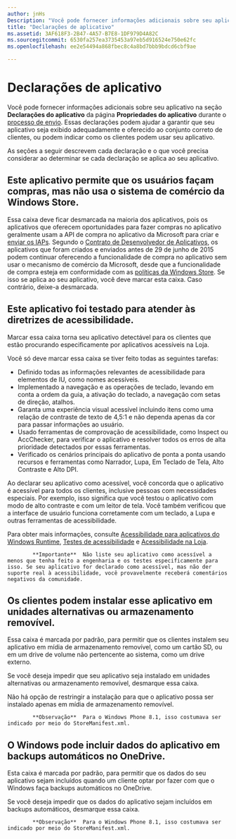 ```yaml
---
author: jnHs
Description: "Você pode fornecer informações adicionais sobre seu aplicativo na seção Declarações do aplicativo da página Propriedades do aplicativo durante o processo de envio."
title: "Declarações de aplicativo"
ms.assetid: 3AF618F3-2B47-4A57-B7E8-1DF979D4A82C
ms.sourcegitcommit: 6530fa257ea3735453a97eb5d916524e750e62fc
ms.openlocfilehash: ee2e54494a868fbec8c4a8bd7bbb9bdcd6cbf9ae

---
```


# Declarações de aplicativo

Você pode fornecer informações adicionais sobre seu aplicativo na seção **Declarações do aplicativo** da página **Propriedades do aplicativo** durante o [processo de envio](app-submissions.md). Essas declarações podem ajudar a garantir que seu aplicativo seja exibido adequadamente e oferecido ao conjunto correto de clientes, ou podem indicar como os clientes podem usar seu aplicativo.

As seções a seguir descrevem cada declaração e o que você precisa considerar ao determinar se cada declaração se aplica ao seu aplicativo.

## Este aplicativo permite que os usuários façam compras, mas não usa o sistema de comércio da Windows Store.

Essa caixa deve ficar desmarcada na maioria dos aplicativos, pois os aplicativos que oferecem oportunidades para fazer compras no aplicativo geralmente usam a API de compra no aplicativo da Microsoft para criar e [enviar os IAPs](iap-submissions.md). Segundo o [Contrato de Desenvolvedor de Aplicativos](https://msdn.microsoft.com/library/windows/apps/hh694058), os aplicativos que foram criados e enviados antes de 29 de junho de 2015 podem continuar oferecendo a funcionalidade de compra no aplicativo sem usar o mecanismo de comércio da Microsoft, desde que a funcionalidade de compra esteja em conformidade com as [políticas da Windows Store](https://msdn.microsoft.com/library/windows/apps/dn764944.aspx#pol_10_8). Se isso se aplica ao seu aplicativo, você deve marcar esta caixa. Caso contrário, deixe-a desmarcada.

## Este aplicativo foi testado para atender às diretrizes de acessibilidade.

Marcar essa caixa torna seu aplicativo detectável para os clientes que estão procurando especificamente por aplicativos acessíveis na Loja.

Você só deve marcar essa caixa se tiver feito todas as seguintes tarefas:

-   Definido todas as informações relevantes de acessibilidade para elementos de IU, como nomes acessíveis.
-   Implementado a navegação e as operações de teclado, levando em conta a ordem da guia, a ativação do teclado, a navegação com setas de direção, atalhos.
-   Garanta uma experiência visual acessível incluindo itens como uma relação de contraste de texto de 4,5:1 e não dependa apenas da cor para passar informações ao usuário.
-   Usado ferramentas de comprovação de acessibilidade, como Inspect ou AccChecker, para verificar o aplicativo e resolver todos os erros de alta prioridade detectados por essas ferramentas.
-   Verificado os cenários principais do aplicativo de ponta a ponta usando recursos e ferramentas como Narrador, Lupa, Em Teclado de Tela, Alto Contraste e Alto DPI.

Ao declarar seu aplicativo como acessível, você concorda que o aplicativo é acessível para todos os clientes, inclusive pessoas com necessidades especiais. Por exemplo, isso significa que você testou o aplicativo com modo de alto contraste e com um leitor de tela. Você também verificou que a interface de usuário funciona corretamente com um teclado, a Lupa e outras ferramentas de acessibilidade.

Para obter mais informações, consulte [Acessibilidade para aplicativos do Windows Runtime](https://msdn.microsoft.com/library/windows/apps/dn263101), [Testes de acessibilidade](https://msdn.microsoft.com/library/windows/apps/mt297664) e [Acessibilidade na Loja](https://msdn.microsoft.com/library/windows/apps/mt297663).

> 
            **Importante**  Não liste seu aplicativo como acessível a menos que tenha feito a engenharia e os testes especificamente para isso. Se seu aplicativo for declarado como acessível, mas não der suporte real à acessibilidade, você provavelmente receberá comentários negativos da comunidade.

## Os clientes podem instalar esse aplicativo em unidades alternativas ou armazenamento removível.

Essa caixa é marcada por padrão, para permitir que os clientes instalem seu aplicativo em mídia de armazenamento removível, como um cartão SD, ou em um drive de volume não pertencente ao sistema, como um drive externo.

Se você deseja impedir que seu aplicativo seja instalado em unidades alternativas ou armazenamento removível, desmarque essa caixa.

Não há opção de restringir a instalação para que o aplicativo possa ser instalado apenas em mídia de armazenamento removível.

> 
            **Observação**  Para o Windows Phone 8.1, isso costumava ser indicado por meio do StoreManifest.xml.

## O Windows pode incluir dados do aplicativo em backups automáticos no OneDrive.

Esta caixa é marcada por padrão, para permitir que os dados do seu aplicativo sejam incluídos quando um cliente optar por fazer com que o Windows faça backups automáticos no OneDrive.

Se você deseja impedir que os dados do aplicativo sejam incluídos em backups automáticos, desmarque essa caixa.

> 
            **Observação**  Para o Windows Phone 8.1, isso costumava ser indicado por meio do StoreManifest.xml.

 

 

 







<!--HONumber=Jun16_HO4-->


